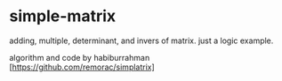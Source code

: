 simple-matrix
=============

adding, multiple, determinant, and invers of matrix. just a logic example.

algorithm and code by habiburrahman [https://github.com/remorac/simplatrix]

